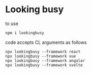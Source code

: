 # Looking busy 

to use 

```
npm i lookingbusy
```

code accepts CL arguments as follows

```
npx lookingbusy --framework react 
npx lookingbusy --framework vue 
npx lookingbusy --framework angular 
npx lookingbusy --framework svelte
```